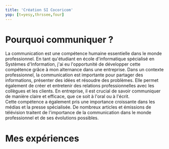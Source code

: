 ```yaml
---
title: 'Création SI Cocoricom'
yop: [t=yesy,thrssee,four]
---
```


# Pourquoi communiquer ?

La communication est une compétence humaine essentielle dans le monde professionnel. En tant qu'étudiant en école d'informatique spécialisé en Systèmes d'Information, j'ai eu l'opportunité de développer cette compétence grâce à mon alternance dans une entreprise.
Dans un contexte professionnel, la communication est importante pour partager des informations, présenter des idées et résoudre des problèmes. Elle permet également de créer et entretenir des relations professionnelles avec les collègues et les clients. En entreprise, il est crucial de savoir communiquer de manière claire et efficace, que ce soit à l'oral ou à l'écrit.  
Cette compétence a également pris une importance croissante dans les médias et la presse spécialisée. De nombreux articles et émissions de télévision traitent de l'importance de la communication dans le monde professionnel et de ses évolutions possibles.
# Mes expériences